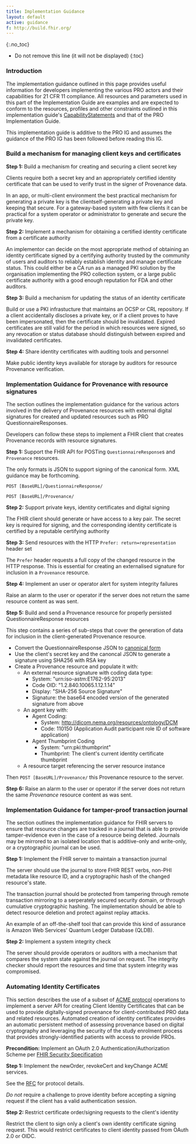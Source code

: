 ```yaml
---
title: Implementation Guidance
layout: default
active: guidance
f: http://build.fhir.org/
---
```


{:.no_toc}

<!-- TOC  the css styling for this is \pages\assets\css\project.css under 'markdown-toc'-->

* Do not remove this line (it will not be displayed)
{:toc}


### Introduction

The implementation guidance outlined in this page provides useful information for developers implementing the various PRO actors and their capabilities for 21 CFR 11 compliance. All resources and parameters used in this part of the Implementation Guide are examples and are expected to conform to the resources, profiles and other constraints outlined in this implementation guide's [CapabilityStatements](capstatements.html) and that of the PRO Implementation Guide.

This implementation guide is additive to the PRO IG and assumes the guidance of the PRO IG has been followed before reading this IG.


### Build a mechanism for managing client keys and certificates

**Step 1:** Build a mechanism for creating and securing a client secret key 

Clients require both a secret key and an appropriately certified identity certificate that can be used to verify trust in the signer of Provenance data. 

In an app, or multi-client environment the best practical mechanism for generating a private key is the clientself-generating a private key and keeping that secure. For a gateway-based system with few clients it can be practical for a system operator or administrator to generate and secure the private key. 

**Step 2:** Implement a mechanism for obtaining a certified identity certificate from a certificate authority

An implementor can decide on the most appropriate method of obtaining an identity certificate signed by a certifying authority trusted by the community of users and auditors to reliably establish identity and manage certificate status. This could either be a CA run as a managed PKI solution by the organisation implementing the PRO collection system, or a large public certificate authority with a good enough reputation for FDA and other auditors.

**Step 3:** Build a mechanism for updating the status of an identity certificate

Build or use a PKI infrastucture that maintains an OCSP or CRL repository. If a client accidentally discloses a private key, or if a client proves to have been impersonated, then the certificate should be invalidated. Expired certificates are still valid for the period in which resources were signed, so any revocation or status database should distinguish between expired and invalidated certificates.

**Step 4:** Share identity certificates with auditing tools and personnel

Make public identity keys available for storage by auditors for resource Provenance verification.


### Implementation Guidance for Provenance with resource signatures

The section outlines the implementation guidance for the various actors involved in the delivery of Provenance resources with external digital signatures for created and updated resources such as PRO QuestionnaireResponses.

Developers can follow these steps to implement a FHIR client that creates Provenance records with resource signatures.

**Step 1:** Support the FHIR API for POSTing `QuestionnaireResponse`s and `Provenance` resources.

The only formats is JSON to support signing of the canonical form. XML guidance may be forthcoming.

`POST [BaseURL]/QuestionnaireResponse/`

`POST [BaseURL]/Provenance/`


**Step 2:** Support private keys, identity certificates and digital signing

The FHIR client should generate or have access to a key pair. The secret key is required for signing, and the corresponding identity certificate is certified by a reputable certifying authority

**Step 3:** Send resources with the HTTP `Prefer: return=representation` header set

The `Prefer` header requests a full copy of the changed resource in the HTTP response. This is essential for creating an externalised signature for inclusion in a `Provenance` resource.

**Step 4:** Implement an user or operator alert for system integrity failures

Raise an alarm to the user or operator if the server does not return the same resource content as was sent.

**Step 5:** Build and send a Provenance resource for properly persisted QuestionnaireResponse resources

This step contains a series of sub-steps that cover the generation of data for inclusion in the client-generated Provenance resource.

  * Convert the QuestionnaireResponse JSON to [canonical form](http://wiki.laptop.org/go/Canonical_JSON)
  * Use the client's secret key and the canoncal JSON to generate a signature using SHA256 with RSA key
  * Create a Provenance resource and populate it with:
    * An external resource signature with coding data type:
      * System: "urn:iso-astm:E1762-95:2013"
      * Code OID: "1.2.840.10065.1.12.1.14"
      * Display: "SHA-256 Source Signature"
      * Signature: the base64 encoded version of the generated signature from above
    * An agent key with:
      * Agent Coding: 
        * System: http://dicom.nema.org/resources/ontology/DCM
        * Code: 110150 (Application Audit participant role ID of software application)
      * Agent Thumbprint Coding
        * System: "urn:pki:thumbprint"
        * Thumbprint: The client's current identity certificate thumbprint
    * A resource target referencing the server resource instance

Then `POST [BaseURL]/Provenance/` this Provenance resource to the server.

**Step 6:** Raise an alarm to the user or operator if the server does not return the same _Provenance_ resource content as was sent.

### Implementation Guidance for tamper-proof transaction journal

The section outlines the implementation guidance for FHIR servers to ensure that resource changes are tracked in a journal that is able to provide tamper-evidence even in the case of a resource being deleted. Journals may be mirrored to an isolated location that is additive-only and write-only, or a cryptographic journal can be used.

**Step 1:** Implement the FHIR server to maintain a transaction journal 

The server should use the journal to store FHIR REST verbs, non-PHI metadata like resource ID, and a cryptographic hash of the changed resource's state.

The transaction journal should be protected from tampering through remote transaction mirroring to a serperately secured security domain, or through cumulative cryptographic hashing. The implementation should be able to detect resource deletion and protect against replay attacks.

An example of an off-the-shelf tool that can provide this kind of assurance is Amazon Web Services' Quantum Ledger Database (QLDB).

**Step 2:** Implement a system integrity check

The server should provide operators or auditors with a mechanism that compares the system state against the journal on request. The integrity checker should report the resources and time that system integrity was compromised.

### Automating Identity Certificates

This section describes the use of a subset of [ACME protocol](https://tools.ietf.org/html/rfc8555)
operations to implement a server API for creating Client Identity Certificates that can be used to 
provide digitally-signed provenance for client-contributed PRO data and related resources. Automated creation of identity certificates provides an automatic persistent method of assessing provenance 
based on digital cryptography and leveraging the security of the study enrolment process that provides 
strongly-identified patients with access to provide PROs.

**Precondition:** Implement an OAuth 2.0 Authentication/Authorization Scheme per [FHIR Security Specification](http://hl7.org/fhir/security.html#http)

**Step 1:** Implement the newOrder, revokeCert and keyChange ACME services.

See the [RFC](https://tools.ietf.org/html/rfc8555) for protocol details.

_Do not_ require a challenge to prove identity before accepting a signing request if the client has a valid authentication session.

**Step 2:** Restrict certificate order/signing requests to the client's identity

Restrict the client to sign only a client's own identity certificate signing request. This would restrict certificates to client identity passed from OAuth 2.0 or OIDC.




